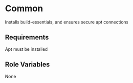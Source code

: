 Common
=========

Installs build-essentials, and ensures secure apt connections

Requirements
------------

Apt must be installed

Role Variables
--------------

None

